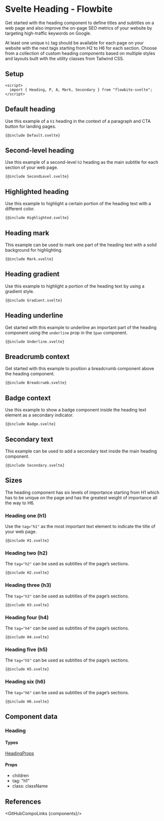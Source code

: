 # Svelte Heading - Flowbite


Get started with the heading component to define titles and subtitles on a web page and also improve the on-page SEO metrics of your website by targeting high-traffic keywords on Google.

At least one unique `h1` tag should be available for each page on your website with the next tags starting from H2 to H6 for each section. Choose from a collection of custom heading components based on multiple styles and layouts built with the utility classes from Tailwind CSS.

## Setup

```svelte
<script>
  import { Heading, P, A, Mark, Secondary } from "flowbite-svelte";
</script>
```

## Default heading

Use this example of a `h1` heading in the context of a paragraph and CTA button for landing pages.

```svelte
{@include Default.svelte}
```

## Second-level heading

Use this example of a second-level `h2` heading as the main subtitle for each section of your web page.

```svelte
{@include SecondLevel.svelte}
```

## Highlighted heading

Use this example to highlight a certain portion of the heading text with a different color.

```svelte
{@include Highlighted.svelte}
```

## Heading mark

This example can be used to mark one part of the heading text with a solid background for highlighting.

```svelte
{@include Mark.svelte}
```

## Heading gradient

Use this example to highlight a portion of the heading text by using a gradient style.

```svelte
{@include Gradient.svelte}
```

## Heading underline

Get started with this example to underline an important part of the heading component using the `underline` prop in the `Span` component.

```svelte
{@include Underline.svelte}
```

## Breadcrumb context

Get started with this example to position a breadcrumb component above the heading component.

```svelte
{@include Breadcrumb.svelte}
```

## Badge context

Use this example to show a badge component inside the heading text element as a secondary indicator.

```svelte
{@include Badge.svelte}
```

## Secondary text

This example can be used to add a secondary text inside the main heading component.

```svelte
{@include Secondary.svelte}
```

## Sizes

The heading component has six levels of importance starting from H1 which has to be unique on the page and has the greatest weight of importance all the way to H6.

### Heading one (h1)

Use the `tag="h1"` as the most important text element to indicate the title of your web page.

```svelte
{@include H1.svelte}
```

### Heading two (h2)

The `tag="h2"` can be used as subtitles of the page’s sections.

```svelte
{@include H2.svelte}
```

### Heading three (h3)

The `tag="h3"` can be used as subtitles of the page’s sections.

```svelte
{@include H3.svelte}
```

### Heading four (h4)

The `tag="h4"` can be used as subtitles of the page’s sections.

```svelte
{@include H4.svelte}
```

### Heading five (h5)

The `tag="h5"` can be used as subtitles of the page’s sections.

```svelte
{@include H5.svelte}
```

### Heading six (h6)

The `tag="h6"` can be used as subtitles of the page’s sections.

```svelte
{@include H6.svelte}
```

## Component data

### Heading

#### Types

[HeadingProps](https://github.com/themesberg/flowbite-svelte/blob/main/src/lib/types.ts#L1893)

#### Props

- children
- tag: "h1"
- class: className


## References

<GitHubCompoLinks {components}/>
